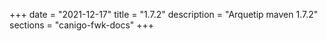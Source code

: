 +++
date        = "2021-12-17"
title       = "1.7.2"
description = "Arquetip maven 1.7.2"
sections    = "canigo-fwk-docs"
+++